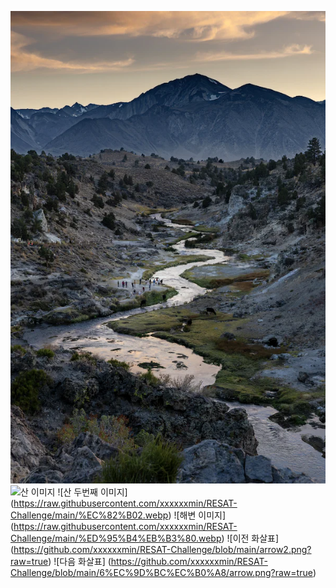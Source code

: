 ![계곡 이미지](https://raw.githubusercontent.com/xxxxxxmin/RESAT-Challenge/main/%EA%B3%84%EA%B3%A1.webp)
![산 이미지](https://raw.githubusercontent.com/xxxxxxmin/RESAT-Challenge/main/%EC%82%B0.webp)
![산 두번째 이미지] (https://raw.githubusercontent.com/xxxxxxmin/RESAT-Challenge/main/%EC%82%B02.webp)
![해변 이미지] (https://raw.githubusercontent.com/xxxxxxmin/RESAT-Challenge/main/%ED%95%B4%EB%B3%80.webp)
![이전 화살표] (https://github.com/xxxxxxmin/RESAT-Challenge/blob/main/arrow2.png?raw=true)
![다음 화살표] (https://github.com/xxxxxxmin/RESAT-Challenge/blob/main/6%EC%9D%BC%EC%B0%A8/arrow.png?raw=true)
